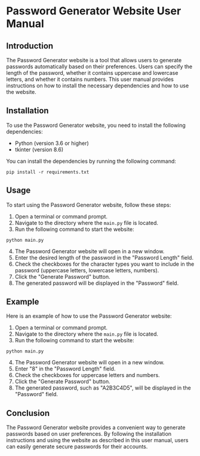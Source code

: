 # Password Generator Website User Manual

## Introduction

The Password Generator website is a tool that allows users to generate passwords automatically based on their preferences. Users can specify the length of the password, whether it contains uppercase and lowercase letters, and whether it contains numbers. This user manual provides instructions on how to install the necessary dependencies and how to use the website.

## Installation

To use the Password Generator website, you need to install the following dependencies:

- Python (version 3.6 or higher)
- tkinter (version 8.6)

You can install the dependencies by running the following command:

```
pip install -r requirements.txt
```

## Usage

To start using the Password Generator website, follow these steps:

1. Open a terminal or command prompt.
2. Navigate to the directory where the `main.py` file is located.
3. Run the following command to start the website:

```
python main.py
```

4. The Password Generator website will open in a new window.
5. Enter the desired length of the password in the "Password Length" field.
6. Check the checkboxes for the character types you want to include in the password (uppercase letters, lowercase letters, numbers).
7. Click the "Generate Password" button.
8. The generated password will be displayed in the "Password" field.

## Example

Here is an example of how to use the Password Generator website:

1. Open a terminal or command prompt.
2. Navigate to the directory where the `main.py` file is located.
3. Run the following command to start the website:

```
python main.py
```

4. The Password Generator website will open in a new window.
5. Enter "8" in the "Password Length" field.
6. Check the checkboxes for uppercase letters and numbers.
7. Click the "Generate Password" button.
8. The generated password, such as "A2B3C4D5", will be displayed in the "Password" field.

## Conclusion

The Password Generator website provides a convenient way to generate passwords based on user preferences. By following the installation instructions and using the website as described in this user manual, users can easily generate secure passwords for their accounts.